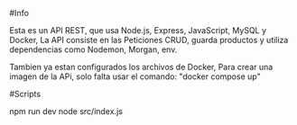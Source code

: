 #Info

Esta es un API REST, que usa Node.js, Express, JavaScript, MySQL y Docker, La API consiste en las Peticiones CRUD, guarda productos y utiliza dependencias como Nodemon, Morgan, env.

Tambien ya estan configurados los archivos de Docker, Para crear una imagen de la APi, solo falta usar el comando: "docker compose up"

#Scripts

npm run dev 
node src/index.js